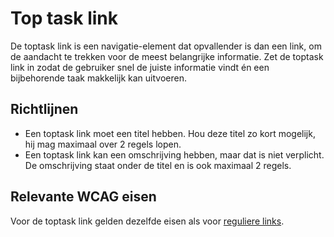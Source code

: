 # Top task link

De toptask link is een navigatie-element dat opvallender is dan een link, om de aandacht te trekken voor de meest belangrijke informatie.
Zet de toptask link in zodat de gebruiker snel de juiste informatie vindt én een bijbehorende taak makkelijk kan uitvoeren.

## Richtlijnen

- Een toptask link moet een titel hebben. Hou deze titel zo kort mogelijk, hij mag maximaal over 2 regels lopen.
- Een toptask link kan een omschrijving hebben, maar dat is niet verplicht. De omschrijving staat onder de titel en is ook maximaal 2 regels.

## Relevante WCAG eisen

Voor de toptask link gelden dezelfde eisen als voor [reguliere links](/docs/link--docs).
